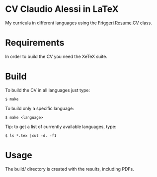 CV Claudio Alessi in LaTeX
==========================
My curricula in different languages using the [Friggeri Resume CV](http://www.latextemplates.com/template/friggeri-resume-cv) class.

Requirements
============
In order to build the CV you need the XeTeX suite.

Build
=====
To build the CV in all languages just type:

```
$ make
```

To build only a specific language:

```
$ make <language>
```

Tip: to get a list of currently available languages, type:

```
$ ls *.tex |cut -d. -f1
```

Usage
=====
The build/ directory is created with the results, including PDFs.
